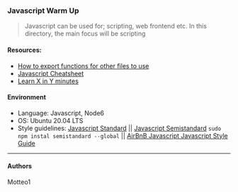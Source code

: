 ### Javascript Warm Up
> Javascript can be used for; scripting, web frontend etc. In this directory, the main focus will be scripting

#### Resources:
* [How to export functions for other files to use](http://51elliot.blogspot.com/2012/01/simple-intro-to-nodejs-module-scope.html)
* [Javascript Cheatsheet](https://github.com/mbeaudru/modern-js-cheatsheet)
* [Learn X in Y minutes](https://learnxinyminutes.com/docs/javascript/)

#### Environment
* Language: Javascript, Node6
* OS: Ubuntu 20.04 LTS
* Style guidelines: [Javascript Standard](https://standardjs.com/rules.html) || [Javascript Semistandard](https://github.com/Flet/semistandard) `sudo npm instal semistandard --global` || [AirBnB Javascript Javascript Style Guide](https://github.com/airbnb/javascript)

***

#### Authors
Motteo1
